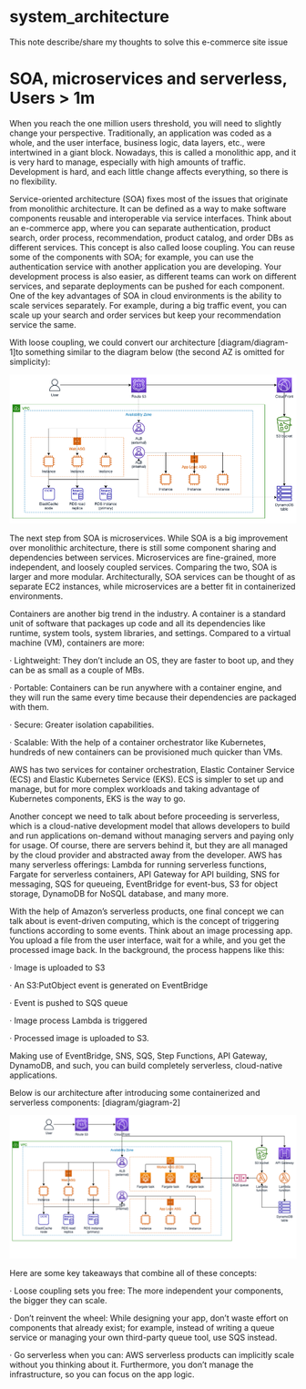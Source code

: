 # system_architecture

This note describe/share my thoughts to solve this e-commerce site issue

# SOA, microservices and serverless, Users > 1m

When you reach the one million users threshold, you will need to slightly change your perspective. Traditionally, an application was coded as a whole, and the user interface, business logic, data layers, etc., were intertwined in a giant block. Nowadays, this is called a monolithic app, and it is very hard to manage, especially with high amounts of traffic. Development is hard, and each little change affects everything, so there is no flexibility.

Service-oriented architecture (SOA) fixes most of the issues that originate from monolithic architecture. It can be defined as a way to make software components reusable and interoperable via service interfaces. Think about an e-commerce app, where you can separate authentication, product search, order process, recommendation, product catalog, and order DBs as different services. This concept is also called loose coupling. You can reuse some of the components with SOA; for example, you can use the authentication service with another application you are developing. Your development process is also easier, as different teams can work on different services, and separate deployments can be pushed for each component. One of the key advantages of SOA in cloud environments is the ability to scale services separately. For example, during a big traffic event, you can scale up your search and order services but keep your recommendation service the same.

With loose coupling, we could convert our architecture [diagram/diagram-1]to something similar to the diagram below (the second AZ is omitted for simplicity):

![Getting Started](./diagram/diagram-1.png)

The next step from SOA is microservices. While SOA is a big improvement over monolithic architecture, there is still some component sharing and dependencies between services. Microservices are fine-grained, more independent, and loosely coupled services. Comparing the two, SOA is larger and more modular. Architecturally, SOA services can be thought of as separate EC2 instances, while microservices are a better fit in containerized environments.

Containers are another big trend in the industry. A container is a standard unit of software that packages up code and all its dependencies like runtime, system tools, system libraries, and settings. Compared to a virtual machine (VM), containers are more:

·     Lightweight: They don’t include an OS, they are faster to boot up, and they can be as small as a couple of MBs.

·     Portable: Containers can be run anywhere with a container engine, and they will run the same every time because their dependencies are packaged with them.

·     Secure: Greater isolation capabilities.

·     Scalable: With the help of a container orchestrator like Kubernetes, hundreds of new containers can be provisioned much quicker than VMs.

AWS has two services for container orchestration, Elastic Container Service (ECS) and Elastic Kubernetes Service (EKS). ECS is simpler to set up and manage, but for more complex workloads and taking advantage of Kubernetes components, EKS is the way to go.

Another concept we need to talk about before proceeding is serverless, which is a cloud-native development model that allows developers to build and run applications on-demand without managing servers and paying only for usage. Of course, there are servers behind it, but they are all managed by the cloud provider and abstracted away from the developer. AWS has many serverless offerings: Lambda for running serverless functions, Fargate for serverless containers, API Gateway for API building, SNS for messaging, SQS for queueing, EventBridge for event-bus, S3 for object storage, DynamoDB for NoSQL database, and many more.

With the help of Amazon’s serverless products, one final concept we can talk about is event-driven computing, which is the concept of triggering functions according to some events. Think about an image processing app. You upload a file from the user interface, wait for a while, and you get the processed image back. In the background, the process happens like this:

·     Image is uploaded to S3

·     An S3:PutObject event is generated on EventBridge

·     Event is pushed to SQS queue

·     Image process Lambda is triggered

·     Processed image is uploaded to S3.

Making use of EventBridge, SNS, SQS, Step Functions, API Gateway, DynamoDB, and such, you can build completely serverless, cloud-native applications.

Below is our architecture after introducing some containerized and serverless components: [diagram/giagram-2]

![Getting Started](diagram/diagram-2.png)

Here are some key takeaways that combine all of these concepts:

·     Loose coupling sets you free: The more independent your components, the bigger they can scale.

·     Don’t reinvent the wheel: While designing your app, don’t waste effort on components that already exist; for example, instead of writing a queue service or managing your own third-party queue tool, use SQS instead.

·     Go serverless when you can: AWS serverless products can implicitly scale without you thinking about it. Furthermore, you don’t manage the infrastructure, so you can focus on the app logic.
